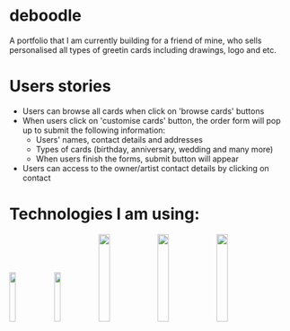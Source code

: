 # deboodle
A portfolio that I am currently building for a friend of mine, who sells personalised all types of greetin cards including drawings, logo and etc.

# Users stories
- Users can browse all cards when click on 'browse cards' buttons
- When users click on 'customise cards' button, the order form will pop up to submit the following information:
  - Users' names, contact details and addresses
  - Types of cards (birthday, anniversary, wedding and many more)
  - When users finish the forms, submit button will appear
 - Users can access to the owner/artist contact details by clicking on contact

# Technologies I am using:
<div>
  <img src="https://www.import.io/wp-content/uploads/2017/10/React-logo.png" width="15%">
  <img src="https://miro.medium.com/max/1200/1*I1bJuD1D5G2FvWP5IVyyFQ.png" width="15%">
  <img src="https://blog.alexdevero.com/wp-content/uploads/2015/03/sass-logo.jpg" width="20%">
  <img src="https://miro.medium.com/max/9350/1*BCPTI5sT2C9JH76__X2WUg.png" width="20%">
  <img src="https://www.agnosticdev.com/sites/default/files/2016-01/npm-logo_1.png" width="20%">
</div>
